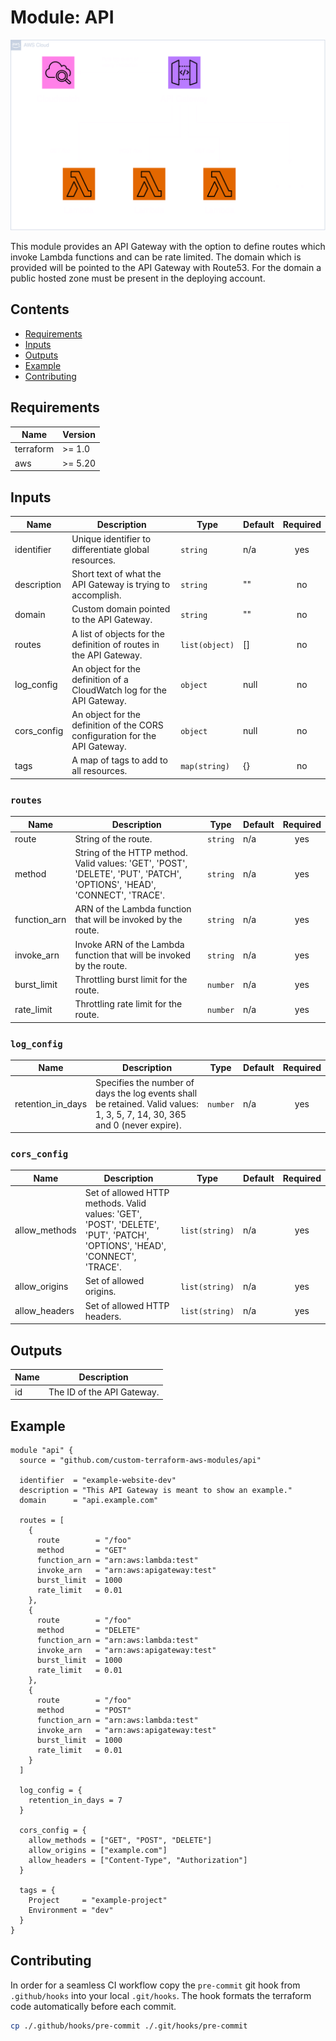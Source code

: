 # Module: API

![API visualized](.github/diagrams/api-transparent.png)

This module provides an API Gateway with the option to define routes which invoke Lambda functions and can be rate limited. The domain which is provided will be pointed to the API Gateway with Route53. For the domain a public hosted zone must be present in the deploying account.

## Contents

- [Requirements](#requirements)
- [Inputs](#inputs)
- [Outputs](#outputs)
- [Example](#example)
- [Contributing](#contributing)

## Requirements

| Name      | Version |
| --------- | ------- |
| terraform | >= 1.0  |
| aws       | >= 5.20 |

## Inputs

| Name        | Description                                                                 | Type           | Default | Required |
| ----------- | --------------------------------------------------------------------------- | -------------- | ------- | :------: |
| identifier  | Unique identifier to differentiate global resources.                        | `string`       | n/a     |   yes    |
| description | Short text of what the API Gateway is trying to accomplish.                 | `string`       | ""      |    no    |
| domain      | Custom domain pointed to the API Gateway.                                   | `string`       | ""      |    no    |
| routes      | A list of objects for the definition of routes in the API Gateway.          | `list(object)` | []      |    no    |
| log_config  | An object for the definition of a CloudWatch log for the API Gateway.       | `object`       | null    |    no    |
| cors_config | An object for the definition of the CORS configuration for the API Gateway. | `object`       | null    |    no    |
| tags        | A map of tags to add to all resources.                                      | `map(string)`  | {}      |    no    |

### `routes`

| Name         | Description                                                                                                              | Type     | Default | Required |
| ------------ | ------------------------------------------------------------------------------------------------------------------------ | -------- | ------- | :------: |
| route        | String of the route.                                                                                                     | `string` | n/a     |   yes    |
| method       | String of the HTTP method. Valid values: 'GET', 'POST', 'DELETE', 'PUT', 'PATCH', 'OPTIONS', 'HEAD', 'CONNECT', 'TRACE'. | `string` | n/a     |   yes    |
| function_arn | ARN of the Lambda function that will be invoked by the route.                                                            | `string` | n/a     |   yes    |
| invoke_arn   | Invoke ARN of the Lambda function that will be invoked by the route.                                                     | `string` | n/a     |   yes    |
| burst_limit  | Throttling burst limit for the route.                                                                                    | `number` | n/a     |   yes    |
| rate_limit   | Throttling rate limit for the route.                                                                                     | `number` | n/a     |   yes    |

### `log_config`

| Name              | Description                                                                                                                | Type     | Default | Required |
| ----------------- | -------------------------------------------------------------------------------------------------------------------------- | -------- | ------- | :------: |
| retention_in_days | Specifies the number of days the log events shall be retained. Valid values: 1, 3, 5, 7, 14, 30, 365 and 0 (never expire). | `number` | n/a     |   yes    |

### `cors_config`

| Name          | Description                                                                                                                | Type           | Default | Required |
| ------------- | -------------------------------------------------------------------------------------------------------------------------- | -------------- | ------- | :------: |
| allow_methods | Set of allowed HTTP methods. Valid values: 'GET', 'POST', 'DELETE', 'PUT', 'PATCH', 'OPTIONS', 'HEAD', 'CONNECT', 'TRACE'. | `list(string)` | n/a     |   yes    |
| allow_origins | Set of allowed origins.                                                                                                    | `list(string)` | n/a     |   yes    |
| allow_headers | Set of allowed HTTP headers.                                                                                               | `list(string)` | n/a     |   yes    |

## Outputs

| Name | Description                |
| ---- | -------------------------- |
| id   | The ID of the API Gateway. |

## Example

```hcl
module "api" {
  source = "github.com/custom-terraform-aws-modules/api"

  identifier  = "example-website-dev"
  description = "This API Gateway is meant to show an example."
  domain      = "api.example.com"

  routes = [
    {
      route        = "/foo"
      method       = "GET"
      function_arn = "arn:aws:lambda:test"
      invoke_arn   = "arn:aws:apigateway:test"
      burst_limit  = 1000
      rate_limit   = 0.01
    },
    {
      route        = "/foo"
      method       = "DELETE"
      function_arn = "arn:aws:lambda:test"
      invoke_arn   = "arn:aws:apigateway:test"
      burst_limit  = 1000
      rate_limit   = 0.01
    },
    {
      route        = "/foo"
      method       = "POST"
      function_arn = "arn:aws:lambda:test"
      invoke_arn   = "arn:aws:apigateway:test"
      burst_limit  = 1000
      rate_limit   = 0.01
    }
  ]

  log_config = {
    retention_in_days = 7
  }

  cors_config = {
    allow_methods = ["GET", "POST", "DELETE"]
    allow_origins = ["example.com"]
    allow_headers = ["Content-Type", "Authorization"]
  }

  tags = {
    Project     = "example-project"
    Environment = "dev"
  }
}
```

## Contributing

In order for a seamless CI workflow copy the `pre-commit` git hook from `.github/hooks` into your local `.git/hooks`. The hook formats the terraform code automatically before each commit.

```bash
cp ./.github/hooks/pre-commit ./.git/hooks/pre-commit
```
